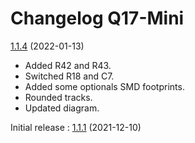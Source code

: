 # Changelog Q17-Mini

[1.1.4](https://github.com/stefaweb/Q17-a-QUAD405-audiophile-approach/tree/5d390576078fdaf95bd449d5fe2e2c45a9edb5e6) (2022-01-13)

- Added R42 and R43.
- Switched R18 and C7.
- Added some optionals SMD footprints.
- Rounded tracks.
- Updated diagram.

Initial release : [1.1.1](https://github.com/stefaweb/Q17-a-QUAD405-audiophile-approach/tree/8860557ad7c0319b1982263380b270c39a1ce374) (2021-12-10)
